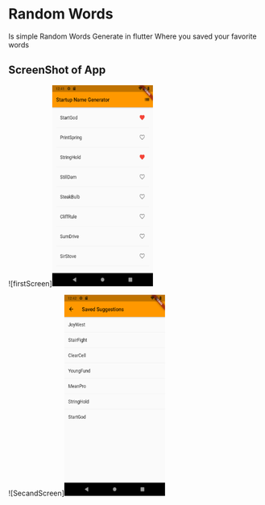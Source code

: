 # Random Words 

Is simple Random Words Generate in flutter Where you saved your favorite words

## ScreenShot of App 



![firstScreen]<img src = "https://github.com/Azizadx/flutter-learn/blob/develop/screenshot/firstScreen.png" width="200" height="400" />


![SecandScreen]<img src = "https://github.com/Azizadx/flutter-learn/blob/develop/screenshot/2ndScreen.png" width="200" height="400" />